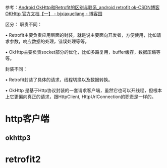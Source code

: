 
参考：[Android OkHttp和Retrofit的区别与联系\_android retrofit ok-CSDN博客](https://blog.csdn.net/fitaotao/article/details/103903429)
[OKHttp 官方文档【一】 - bjxiaxueliang - 博客园](https://www.cnblogs.com/xiaxveliang/p/13406804.html)


区分：
职责不同：

• Retrofit主要负责应用层面的封装，就是说主要面向开发者，方便使用，比如请求参数，响应数据的处理，错误处理等等。

• OkHttp主要负责socket部分的优化，比如多路复用，buffer缓存，数据压缩等等。

封装不同：

• Retrofit封装了具体的请求，线程切换以及数据转换。

• OkHttp 是基于Http协议封装的一套请求客户端，虽然它也可以开线程，但根本上它更偏向真正的请求，跟HttpClient, HttpUrlConnection的职责是一样的。



# http客户端

## okhttp3






# retrofit2